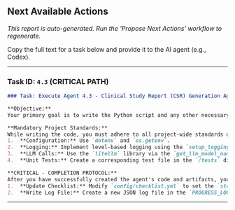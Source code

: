 ## Next Available Actions

*This report is auto-generated. Run the 'Propose Next Actions' workflow to regenerate.*

Copy the full text for a task below and provide it to the AI agent (e.g., Codex).

---

### Task ID: `4.3` (CRITICAL PATH)
```markdown
### Task: Execute Agent 4.3 - Clinical Study Report (CSR) Generation Agent

**Objective:**
Your primary goal is to write the Python script and any other necessary artifacts to fulfill the objective for Agent 4.3. Refer to `config/agents.md` for the detailed business logic, inputs, and outputs.

**Mandatory Project Standards:**
While writing the code, you must adhere to all project-wide standards defined in the root `AGENTS.md` file, including:
1.  **Configuration:** Use `dotenv` and `os.getenv`.
2.  **Logging:** Implement level-based logging using the `setup_logging` utility.
3.  **LLM Calls:** Use the `litellm` library via the `get_llm_model_name` utility.
4.  **Unit Tests:** Create a corresponding test file in the `/tests` directory and mock all external calls.

**CRITICAL - COMPLETION PROTOCOL:**
After you have successfully created the agent's code and artifacts, you **must** perform the following two final actions to complete this task:
1.  **Update Checklist:** Modify `config/checklist.yml` to set the `status` for `agentId: 4.3` to `100` (or a partial percentage if not fully complete).
2.  **Write Log File:** Create a new JSON log file in the `PROGRESS_LOGS/new/` directory. The file should be named in the format `4.3-<status>-<timestamp>.json` and contain a summary of the work completed.
```

---

